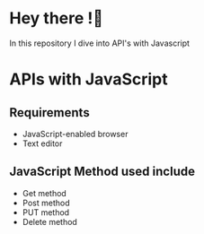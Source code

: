 # Hey there !👋

In this repository I dive into API's with Javascript

# APIs with JavaScript
## Requirements
* JavaScript-enabled browser
* Text editor

## JavaScript Method used include
* Get method
* Post method
* PUT method
* Delete method

